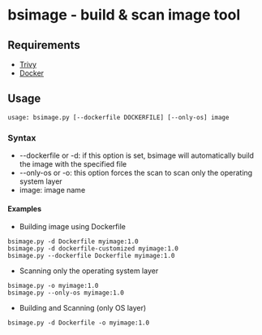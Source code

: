 # bsimage - build & scan image tool

## Requirements 
- [Trivy](https://aquasecurity.github.io/trivy)
- [Docker](https://www.docker.com/get-started)

## Usage
```
usage: bsimage.py [--dockerfile DOCKERFILE] [--only-os] image
```
### Syntax
- --dockerfile or -d: if this option is set, bsimage will automatically build the image with the specified file
- --only-os or -o: this option forces the scan to scan only the operating system layer
- image: image name
#### Examples
- Building image using Dockerfile
```
bsimage.py -d Dockerfile myimage:1.0
bsimage.py -d dockerfile-customized myimage:1.0
bsimage.py --dockerfile Dockerfile myimage:1.0
```

- Scanning only the operating system layer
```
bsimage.py -o myimage:1.0
bsimage.py --only-os myimage:1.0
```

- Building and Scanning (only OS layer)
```
bsimage.py -d Dockerfile -o myimage:1.0
```